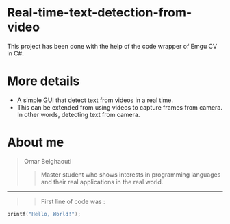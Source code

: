 # Real-time-text-detection-from-video
This project has been done with the help of the code wrapper of Emgu CV in C#.

# More details
- A simple GUI that detect text from videos in a real time.
- This can be extended from using videos to capture frames from camera. In other words, detecting text from camera.

# About me
> Omar Belghaouti
>> Master student who shows interests in programming languages and their real applications in the real world.
---
>> First line of code was :
``` c
printf("Hello, World!");
```
